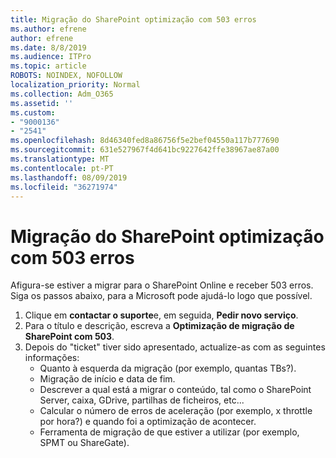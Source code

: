 ```yaml
---
title: Migração do SharePoint optimização com 503 erros
ms.author: efrene
author: efrene
ms.date: 8/8/2019
ms.audience: ITPro
ms.topic: article
ROBOTS: NOINDEX, NOFOLLOW
localization_priority: Normal
ms.collection: Adm_O365
ms.assetid: ''
ms.custom:
- "9000136"
- "2541"
ms.openlocfilehash: 8d46340fed8a86756f5e2bef04550a117b777690
ms.sourcegitcommit: 631e527967f4d641bc9227642ffe38967ae87a00
ms.translationtype: MT
ms.contentlocale: pt-PT
ms.lasthandoff: 08/09/2019
ms.locfileid: "36271974"
---
```

# <a name="sharepoint-migration-throttling-with-503-errors"></a>Migração do SharePoint optimização com 503 erros

Afigura-se estiver a migrar para o SharePoint Online e receber 503 erros. Siga os passos abaixo, para a Microsoft pode ajudá-lo logo que possível. 

1. Clique em **contactar o suporte**e, em seguida, **Pedir novo serviço**.
2. Para o título e descrição, escreva a **Optimização de migração de SharePoint com 503**.
3. Depois do "ticket" tiver sido apresentado, actualize-as com as seguintes informações:
    - Quanto à esquerda da migração (por exemplo, quantas TBs?).
    - Migração de início e data de fim.
    - Descrever a qual está a migrar o conteúdo, tal como o SharePoint Server, caixa, GDrive, partilhas de ficheiros, etc...
    - Calcular o número de erros de aceleração (por exemplo, x throttle por hora?) e quando foi a optimização de acontecer.
    - Ferramenta de migração de que estiver a utilizar (por exemplo, SPMT ou ShareGate).


